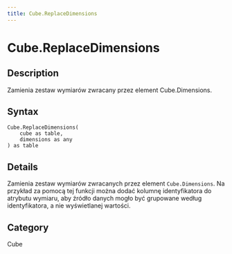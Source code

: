 ```yaml
---
title: Cube.ReplaceDimensions
---
```


# Cube.ReplaceDimensions


## Description

Zamienia zestaw wymiarów zwracany przez element Cube.Dimensions.


## Syntax

```powerquery
Cube.ReplaceDimensions(
    cube as table,
    dimensions as any
) as table
```


## Details

Zamienia zestaw wymiarów zwracanych przez element <code>Cube.Dimensions</code>.    Na przykład za pomocą tej funkcji można dodać kolumnę identyfikatora do atrybutu wymiaru, aby źródło danych mogło być grupowane według identyfikatora, a nie wyświetlanej wartości.



## Category
Cube
